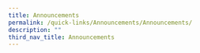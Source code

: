 ```yaml
---
title: Announcements
permalink: /quick-links/Announcements/Announcements/
description: ""
third_nav_title: Announcements
---
```

